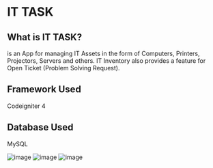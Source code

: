 # IT TASK 

## What is IT TASK?

is an App for managing IT Assets in the form of Computers, Printers, Projectors, Servers and others. IT Inventory also provides a feature for Open Ticket (Problem Solving Request).

## Framework Used
Codeigniter 4

## Database Used
MySQL

![image](https://github.com/D3C3-Jr/ittask2/assets/114272278/f5aad456-61b5-4fd2-b8af-3bd215e6f299)
![image](https://github.com/D3C3-Jr/ittask2/assets/114272278/f8a0fdf5-c007-47fa-81ee-324d60c67bd1)
![image](https://github.com/D3C3-Jr/ittask2/assets/114272278/d6d3b5f0-c29c-417d-92f2-46a8f3b346e7)


